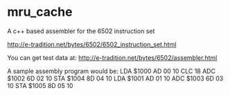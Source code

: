 # mru_cache
A c++ based assembler for the 6502 instruction set

http://e-tradition.net/bytes/6502/6502_instruction_set.html

You can get test data at:
http://e-tradition.net/bytes/6502/assembler.html

A sample assembly program would be:
LDA $1000    AD 00 10
CLC                 18
ADC $1002    6D 02 10
STA $1004    8D 04 10
LDA $1001    AD 01 10
ADC $1003    6D 03 10
STA $1005    8D 05 10

